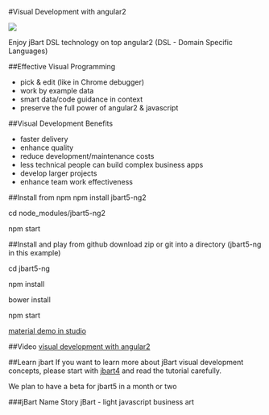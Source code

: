 #Visual Development with angular2

![](https://storage.googleapis.com/jbartcommunity/jbart5-material.png)

Enjoy jBart DSL technology on top angular2 (DSL - Domain Specific Languages)

##Effective Visual Programming
- pick & edit (like in Chrome debugger)
- work by example data
- smart data/code guidance in context
- preserve the full power of angular2 & javascript

##Visual Development Benefits
- faster delivery
- enhance quality
- reduce development/maintenance costs
- less technical people can build complex business apps
- develop larger projects
- enhance team work effectiveness

##Install from npm
npm install jbart5-ng2

cd node_modules/jbart5-ng2

npm start

##Install and play from github
download zip or git into a directory (jbart5-ng in this example)

cd jbart5-ng

npm install

bower install

npm start


[material demo in studio](http://localhost:8081/project/studio/material-demo)

##Video
[visual development with angular2](http://www.screencast.com/t/5kaJDduxzaci)

##Learn jbart
If you want to learn more about jBart visual development concepts, please start with [jbart4](https://github.com/ArtwareSoft/jbart4)
 and read the tutorial carefully.

We plan to have a beta for jbart5 in a month or two

###jBart Name Story
jBart - light javascript business art

